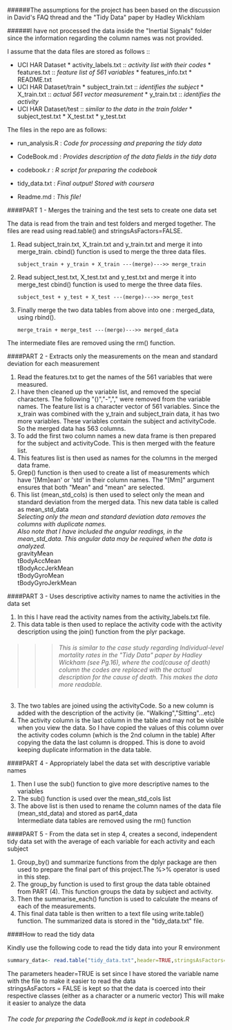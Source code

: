 ######The assumptions for the project has been based on the discussion in David's FAQ thread and the "Tidy Data" paper by Hadley Wickhlam

######I have not processed the data inside the "Inertial Signals" folder since the information regarding the column names was not provided. 

I assume that the data files are stored as follows ::

* UCI HAR Dataset
       * activity_labels.txt :: *activity list with their codes*
       * features.txt :: *feature list of 561 variables*
       * features_info.txt
       * README.txt
* UCI HAR Dataset/train
       * subject_train.txt :: *identifies the subject*
       * X_train.txt :: *actual 561 vector measurement*
       * y_train.txt :: *identifies the activity*
* UCI HAR Dataset/test :: *similar to the data in the train folder*
       * subject_test.txt
       * X_test.txt
       * y_test.txt

The files in the repo are as follows: 

* run_analysis.R : *Code for processing and preparing the tidy data*

* CodeBook.md : *Provides description of the data fields in the tidy data*

* codebook.r : *R script for preparing the codebook*

* tidy_data.txt : *Final output! Stored with coursera*

* Readme.md : *This file!* 


####PART 1 - Merges the training and the test sets to create one data set


The data is read from the train and test folders and merged together. The files are read using read.table() and stringsAsFactors=FALSE.

1. Read subject_train.txt, X_train.txt and y_train.txt and merge it into merge_train. cbind() function is used to merge the three data files.

      ```
      subject_train + y_train + X_train ---(merge)--->> merge_train 
      ```


2. Read subject_test.txt, X_test.txt and y_test.txt and merge it into merge_test cbind() function is used to merge the three data files.

      ```
      subject_test + y_test + X_test ---(merge)--->> merge_test 
      ```

3. Finally merge the two data tables from above into one : merged_data, using rbind().

      ```
      merge_train + merge_test ---(merge)--->> merged_data
      ```

The intermediate files are removed using the rm() function.



####PART 2 - Extracts only the measurements on the mean and standard deviation for each measurement
         
1. Read the features.txt to get the names of the 561 variables that were 
measured.
2. I have then cleaned up the variable list, and removed the special characters. The following "()","-","," were removed from the variable names.
The feature list is a character vector of 561 variables. Since the x_train was combined with the y_train and subject_train data, it has two more variables. These variables contain the subject and activityCode. So the merged data has 563 columns. 
3. To add the first two column names a new data frame is then prepared for the subject and activityCode. This is then merged with the feature list.
4. This features list is then used as names for the columns in the merged data frame.
5. Grep() function is then used to create a list of measurements which have '[Mm]ean' or 'std' in their column names. The "[Mm]" argument ensures that both "Mean" and "mean" are selected.
6. This list (mean_std_cols) is then used to select only the mean and standard deviation from the merged data. This new data table is called as mean_std_data<br>
*Selecting only the mean and standard deviation data removes the columns with duplicate names.*<br> 
*Also note that I have included the angular readings, in the mean_std_data. This angular data may be required when the data is analyzed.*<br>
gravityMean<br>
tBodyAccMean<br>
tBodyAccJerkMean<br>
tBodyGyroMean<br>
tBodyGyroJerkMean<br>

####PART 3 - Uses descriptive activity names to name the activities in the data set
         

1. In this I have read the activity names from the activity_labels.txt file.
2. This data table is then used to replace the activity code with the activity description using the join() function from the plyr package. 

>>><h6>This is similar to the case study regarding Individual-level mortality rates in the "Tidy Data" paper by Hadley Wickham (see Pg.16), where the cod(cause of death) column the codes are replaced with the actual description for the cause of death. This makes the data more readable.</h6>

3. The two tables are joined using the activityCode. So a new column is added with the description of the activity (ie. "Walking","Sitting"...etc)
4. The activity column is the last column in the table and may not be visible when you view the data. So I have copied the values of this column over the activity codes column (which is the 2nd column in the table) After copying the data the last column is dropped. This is done to avoid keeping duplicate information in the data table.

####PART 4 - Appropriately label the data set with descriptive variable names
         

1. Then I use the sub() function to give more descriptive names to the variables
2. The sub() function is used over the mean_std_cols list
3. The above list is then used to rename the column names of the data file (mean_std_data) and stored as part4_data<br>
Intermediate data tables are removed using the rm() function

####PART 5 - From the data set in step 4, creates a second, independent tidy data set with the average of each variable for each activity and each subject
                 

1. Group_by() and summarize functions from the dplyr package are then used to prepare the final part of this project.The %>% operator is used in this step.
2. The group_by function is used to first group the data table obtained from PART (4). This function groups the data by subject and activity.
3. Then the summarise_each() function is used to calculate the means of each of the measurements. 
4. This final data table is then written to a text file using write.table() function. The summarized data is stored in the "tidy_data.txt" file.


####How to read the tidy data

Kindly use the following code to read the tidy data into your R environment

```R
summary_data<- read.table("tidy_data.txt",header=TRUE,stringsAsFactors=FALSE)
```

The parameters header=TRUE is set since I have stored the variable name with the file to make it easier to read the data<br>
stringsAsFactors = FALSE is kept so that the data is coerced into their respective classes (either as a character or a numeric vector)
This will make it easier to analyze the data 

<h6>The code for preparing the CodeBook.md is kept in codebook.R</h6>
<br>
<br>
<br>






